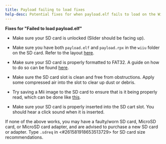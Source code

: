 ```yaml
---
title: Payload failing to load fixes
help-desc: Potential fixes for when payload.elf fails to load on the Wii U
---
```


**Fixes for "Failed to load payload.elf"**

- Make sure your SD card is unlocked (Slider should be facing up).

- Make sure you have both `payload.elf` and `payload.rpx` in the `wiiu` folder on the SD card. Refer to the layout [here](https://wiiu.eiphax.tech/sdlayout).

- Make sure your SD card is properly formatted to FAT32. A guide on how to do so can be found [here](https://wiki.hacks.guide/wiki/Formatting_an_SD_card).

- Make sure the SD card slot is clean and free from obstructions. Apply some compressed air into the slot to clear up dust or debris.

- Try saving a Mii image to the SD card to ensure that is it being properly read, which can be done like [this](https://en-americas-support.nintendo.com/app/answers/detail/a_id/1722/~/how-to-save-a-mii-as-a-photo).

- Make sure your SD card is properly inserted into the SD cart slot. You should hear a click sound when it is inserted.

If none of the above works, you may have a faulty/worn SD card, MicroSD card, or MicroSD card adapter, and are advised to purchase a new SD card or adapter. Type `.sdreq` in <#261581918653513729> for SD card size recommendations. 
